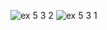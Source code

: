 ![ex 5 3 2](https://github.com/65030034/03376836-OOP-2566-Lab-05/assets/144875017/a9669c2d-a992-4160-84e8-bc00d1456c16)
![ex 5 3 1](https://github.com/65030034/03376836-OOP-2566-Lab-05/assets/144875017/7d575763-43d8-4e6e-9476-b8e5afd0480b)
